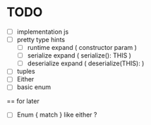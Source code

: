 # TODO

- [ ] implementation js
- [ ] pretty type hints
  - [ ] runtime expand ( constructor param )
  - [ ] serialize expand ( serialize(): THIS )
  - [ ] deserialize expand ( deserialize(THIS): )
- [ ] tuples
- [ ] Either
- [ ] basic enum

== for later

- [ ] Enum { match } like either ?
